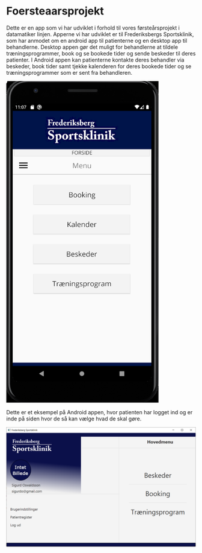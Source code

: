 # Foersteaarsprojekt
Dette er en app som vi har udviklet i forhold til vores førsteårsprojekt i datamatiker linjen. Apperne vi har udviklet er til 
Frederiksbergs Sportsklinik, som har anmodet om en android app til patienterne og en desktop app til behandlerne. Desktop appen
gør det muligt for behandlerne at tildele træningsprogrammer, book og se bookede tider og sende beskeder til deres patienter. 
I Android appen kan patienterne kontakte deres behandler via beskeder, book tider samt tjekke kalenderen for deres bookede tider
og se træningsprogrammer som er sent fra behandleren. 

![Alt text](./Billeder_til_ReadMe/Android_eksempel.png)

Dette er et eksempel på Android appen, hvor patienten har logget ind og er inde på siden hvor de så kan vælge hvad de skal gøre.

![Alt text](./Billeder_til_ReadMe/Desktop_eksempel.png)

